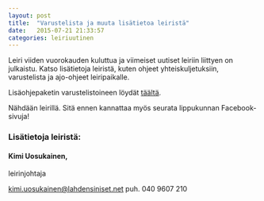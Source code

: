 ```yaml
---
layout: post
title:  "Varustelista ja muuta lisätietoa leiristä"
date:   2015-07-21 21:33:57
categories: leiriuutinen
---
```


Leiri viiden vuorokauden kuluttua ja viimeiset uutiset leiriin liittyen on julkaistu. Katso lisätietoja leiristä, kuten ohjeet yhteiskuljetuksiin, varustelista ja ajo-ohjeet leiripaikalle.

Lisäohjepaketin varustelistoineen löydät [täältä](http://vire.lahdensiniset.net/leiri/leiri-lisatiedot.pdf).

Nähdään leirillä. Sitä ennen kannattaa myös seurata lippukunnan Facebook-sivuja!

### Lisätietoja leiristä:

#### Kimi Uosukainen,
leirinjohtaja

kimi.uosukainen@lahdensiniset.net
puh. 040 9607 210